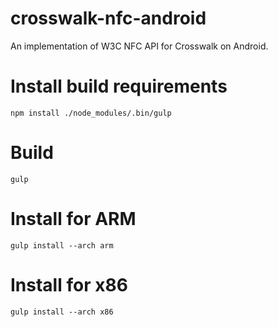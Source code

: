 # crosswalk-nfc-android
An implementation of W3C NFC API for Crosswalk on Android.

# Install build requirements
`npm install ./node_modules/.bin/gulp`

# Build
`gulp`

# Install for ARM
`gulp install --arch arm`

# Install for x86
`gulp install --arch x86`
